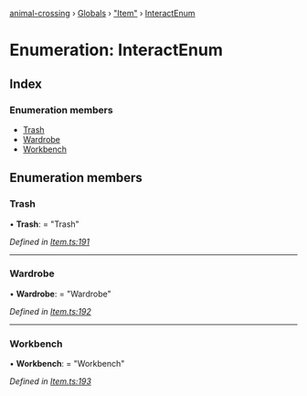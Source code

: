 [animal-crossing](../README.md) › [Globals](../globals.md) › ["Item"](../modules/_item_.md) › [InteractEnum](_item_.interactenum.md)

# Enumeration: InteractEnum

## Index

### Enumeration members

* [Trash](_item_.interactenum.md#trash)
* [Wardrobe](_item_.interactenum.md#wardrobe)
* [Workbench](_item_.interactenum.md#workbench)

## Enumeration members

###  Trash

• **Trash**: = "Trash"

*Defined in [Item.ts:191](https://github.com/Norviah/animal-crossing/blob/3bd87eb/module/types/Item.ts#L191)*

___

###  Wardrobe

• **Wardrobe**: = "Wardrobe"

*Defined in [Item.ts:192](https://github.com/Norviah/animal-crossing/blob/3bd87eb/module/types/Item.ts#L192)*

___

###  Workbench

• **Workbench**: = "Workbench"

*Defined in [Item.ts:193](https://github.com/Norviah/animal-crossing/blob/3bd87eb/module/types/Item.ts#L193)*
